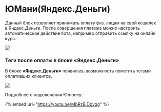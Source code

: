 # ЮМани(Яндекс.Деньги)

####

Данный блок позволяет принимать оплату физ. лицам на свой кошелек в Яндекс.Деньги. После совершения платежа можно настроить автоматическое действие бота, например отправить ссылку на онлайн курс.

![](../../../../.gitbook/assets/14rRc62nU9k.jpg)

### Теги после оплаты в блоке «Яндекс.Деньги»

В блоке **«Яндекс.Деньги»** появилась возможность пометить тегами оплативших клиентов.

![](../../../../.gitbook/assets/X0uT8OAVJAY.jpg)

Подробнее о подключении Юmoney:

{% embed url="https://youtu.be/MbRzBiDbvgg" %}

